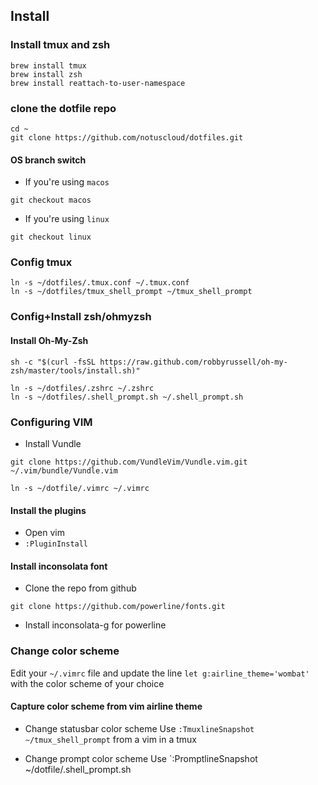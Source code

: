 ## Install

### Install tmux and zsh

```
brew install tmux
brew install zsh
brew install reattach-to-user-namespace
```

### clone the dotfile repo
```
cd ~
git clone https://github.com/notuscloud/dotfiles.git
```

#### OS branch switch

* If you're using `macos` 
```
git checkout macos
```

* If you're using `linux`
```
git checkout linux
```

### Config tmux
```
ln -s ~/dotfiles/.tmux.conf ~/.tmux.conf
ln -s ~/dotfiles/tmux_shell_prompt ~/tmux_shell_prompt
```

### Config+Install zsh/ohmyzsh

#### Install Oh-My-Zsh
```
sh -c "$(curl -fsSL https://raw.github.com/robbyrussell/oh-my-zsh/master/tools/install.sh)"
```

```
ln -s ~/dotfiles/.zshrc ~/.zshrc
ln -s ~/dotfiles/.shell_prompt.sh ~/.shell_prompt.sh
```

### Configuring VIM

* Install Vundle
```
git clone https://github.com/VundleVim/Vundle.vim.git ~/.vim/bundle/Vundle.vim
```

```
ln -s ~/dotfile/.vimrc ~/.vimrc
``` 
#### Install the plugins

* Open vim
* `:PluginInstall` 

#### Install inconsolata font

* Clone the repo from github
```
git clone https://github.com/powerline/fonts.git
```

* Install inconsolata-g for powerline

### Change color scheme

Edit your `~/.vimrc` file and update the line `let g:airline_theme='wombat'`
with the color scheme of your choice

#### Capture color scheme from vim airline theme

* Change statusbar color scheme
Use `:TmuxlineSnapshot ~/tmux_shell_prompt` from a vim in a tmux

* Change prompt color scheme
Use `:PromptlineSnapshot ~/dotfile/.shell_prompt.sh
